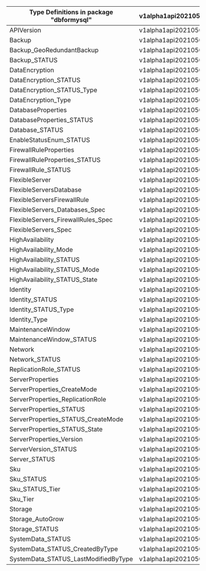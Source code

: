 | Type Definitions in package "dbformysql" | v1alpha1api20210501 | v1beta20210501 |
|------------------------------------------|---------------------|----------------|
| APIVersion                               | v1alpha1api20210501 | v1beta20210501 |
| Backup                                   | v1alpha1api20210501 | v1beta20210501 |
| Backup_GeoRedundantBackup                | v1alpha1api20210501 | v1beta20210501 |
| Backup_STATUS                            | v1alpha1api20210501 | v1beta20210501 |
| DataEncryption                           | v1alpha1api20210501 | v1beta20210501 |
| DataEncryption_STATUS                    | v1alpha1api20210501 | v1beta20210501 |
| DataEncryption_STATUS_Type               | v1alpha1api20210501 | v1beta20210501 |
| DataEncryption_Type                      | v1alpha1api20210501 | v1beta20210501 |
| DatabaseProperties                       | v1alpha1api20210501 | v1beta20210501 |
| DatabaseProperties_STATUS                | v1alpha1api20210501 | v1beta20210501 |
| Database_STATUS                          | v1alpha1api20210501 | v1beta20210501 |
| EnableStatusEnum_STATUS                  | v1alpha1api20210501 | v1beta20210501 |
| FirewallRuleProperties                   | v1alpha1api20210501 | v1beta20210501 |
| FirewallRuleProperties_STATUS            | v1alpha1api20210501 | v1beta20210501 |
| FirewallRule_STATUS                      | v1alpha1api20210501 | v1beta20210501 |
| FlexibleServer                           | v1alpha1api20210501 | v1beta20210501 |
| FlexibleServersDatabase                  | v1alpha1api20210501 | v1beta20210501 |
| FlexibleServersFirewallRule              | v1alpha1api20210501 | v1beta20210501 |
| FlexibleServers_Databases_Spec           | v1alpha1api20210501 | v1beta20210501 |
| FlexibleServers_FirewallRules_Spec       | v1alpha1api20210501 | v1beta20210501 |
| FlexibleServers_Spec                     | v1alpha1api20210501 | v1beta20210501 |
| HighAvailability                         | v1alpha1api20210501 | v1beta20210501 |
| HighAvailability_Mode                    | v1alpha1api20210501 | v1beta20210501 |
| HighAvailability_STATUS                  | v1alpha1api20210501 | v1beta20210501 |
| HighAvailability_STATUS_Mode             | v1alpha1api20210501 | v1beta20210501 |
| HighAvailability_STATUS_State            | v1alpha1api20210501 | v1beta20210501 |
| Identity                                 | v1alpha1api20210501 | v1beta20210501 |
| Identity_STATUS                          | v1alpha1api20210501 | v1beta20210501 |
| Identity_STATUS_Type                     | v1alpha1api20210501 | v1beta20210501 |
| Identity_Type                            | v1alpha1api20210501 | v1beta20210501 |
| MaintenanceWindow                        | v1alpha1api20210501 | v1beta20210501 |
| MaintenanceWindow_STATUS                 | v1alpha1api20210501 | v1beta20210501 |
| Network                                  | v1alpha1api20210501 | v1beta20210501 |
| Network_STATUS                           | v1alpha1api20210501 | v1beta20210501 |
| ReplicationRole_STATUS                   | v1alpha1api20210501 | v1beta20210501 |
| ServerProperties                         | v1alpha1api20210501 | v1beta20210501 |
| ServerProperties_CreateMode              | v1alpha1api20210501 | v1beta20210501 |
| ServerProperties_ReplicationRole         | v1alpha1api20210501 | v1beta20210501 |
| ServerProperties_STATUS                  | v1alpha1api20210501 | v1beta20210501 |
| ServerProperties_STATUS_CreateMode       | v1alpha1api20210501 | v1beta20210501 |
| ServerProperties_STATUS_State            | v1alpha1api20210501 | v1beta20210501 |
| ServerProperties_Version                 | v1alpha1api20210501 | v1beta20210501 |
| ServerVersion_STATUS                     | v1alpha1api20210501 | v1beta20210501 |
| Server_STATUS                            | v1alpha1api20210501 | v1beta20210501 |
| Sku                                      | v1alpha1api20210501 | v1beta20210501 |
| Sku_STATUS                               | v1alpha1api20210501 | v1beta20210501 |
| Sku_STATUS_Tier                          | v1alpha1api20210501 | v1beta20210501 |
| Sku_Tier                                 | v1alpha1api20210501 | v1beta20210501 |
| Storage                                  | v1alpha1api20210501 | v1beta20210501 |
| Storage_AutoGrow                         | v1alpha1api20210501 | v1beta20210501 |
| Storage_STATUS                           | v1alpha1api20210501 | v1beta20210501 |
| SystemData_STATUS                        | v1alpha1api20210501 | v1beta20210501 |
| SystemData_STATUS_CreatedByType          | v1alpha1api20210501 | v1beta20210501 |
| SystemData_STATUS_LastModifiedByType     | v1alpha1api20210501 | v1beta20210501 |
